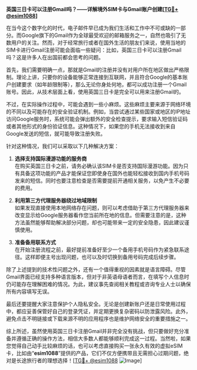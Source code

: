 **英国三日卡可以注册Gmail吗？——详解境外SIM卡与Gmail账户创建[[TG💪+ @esim1088](https://t.me/s/esim1088)]**

在当今这个数字化的时代，电子邮件早已成为我们生活和工作中不可或缺的一部分。而Google旗下的Gmail作为全球最受欢迎的邮箱服务之一，自然也吸引了无数用户的关注。然而，对于经常旅行或者在国外生活的朋友们来说，使用当地的SIM卡进行Gmail注册可能会面临一些疑问：比如，英国三日卡可以注册Gmail吗？这是许多人在出国前都会思考的问题。

首先，我们需要明确一点，那就是Gmail的注册并没有对用户所在地区做出严格限制。理论上讲，只要你的设备能够正常连接到互联网，并且符合Google的基本账户创建要求（如年龄限制等），那么无论你身处何地，都可以成功注册一个Gmail账号。因此，从技术层面上看，使用英国三日卡是完全可以用来注册Gmail的。

不过，在实际操作过程中，可能会遇到一些小麻烦。这些麻烦主要来源于网络环境的不同以及可能存在的安全验证机制。例如，当尝试通过某些国家或地区的IP地址访问Google服务时，系统可能会弹出额外的安全检查提示，要求输入短信验证码或者其他形式的身份验证信息。这种情况下，如果您的手机无法接收到来自Google发送的短信，就可能导致注册失败。

针对这种情况，我们可以采取以下几种解决方案：

1. **选择支持国际漫游功能的服务商**  
   在购买英国三日卡之前，请务必确认该SIM卡是否支持国际漫游功能。因为只有具备这项功能的产品才能保证您即使身在国外也能轻松接收到国内手机号码发来的短信。同时也要注意检查是否需要提前开通相关服务，以免产生不必要的费用。

2. **利用第三方代理服务器绕过地域限制**  
   如果发现直接使用本地网络存在问题，则可以考虑借助于第三方代理服务器来改变显示给Google服务器看作您当前所在地的信息。但需要注意的是，这种方法虽然能够帮助解决部分问题，却也可能带来一定的安全隐患，因此建议谨慎使用。

3. **准备备用联系方式**  
   在开始注册流程之前，最好提前准备好至少一个备用手机号码作为紧急联系途径。这样即便主号出现问题，也可以及时切换到备用号码完成后续步骤。

除了上述提到的技术性问题之外，还有一个值得重视的因素就是语言障碍。尽管Gmail界面已经支持多种语言版本，但对于非英语母语者而言，在填写个人信息时仍可能存在理解困难的情况。为此，建议事先查阅相关教程或咨询专业人士以确保所有内容填写无误。

最后还要提醒大家注意保护个人隐私安全。无论是创建新账户还是日常使用过程中，都应妥善保管好自己的登录凭证，并定期更换复杂密码以防泄露风险。此外，避免点击不明链接或下载来源不明的应用程序也是维护网络安全的重要措施之一。

综上所述，虽然使用英国三日卡注册Gmail并非完全没有挑战，但只要做好充分准备并遵循正确的操作方法，相信大多数人都能够顺利完成这一过程。当然啦，如果您觉得自己动手比较麻烦的话，也可以考虑直接购买一张永久有效的虚拟eSIM卡，比如由“**esim1088**”提供的产品，它们不仅方便携带且无需担心过期问题，绝对是长途旅行者的理想选择！[[TG💪+ @esim1088](https://t.me/s/esim1088) ![Image](https://i.postimg.cc/4NQfJmqS/Snipaste-2025-05-13-00-14-12.png)]